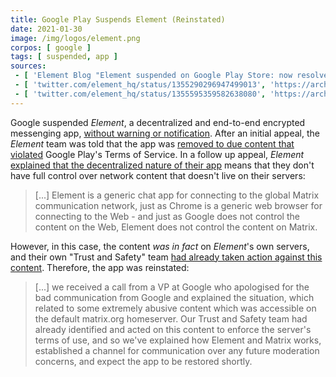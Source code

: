 ```yaml
---
title: Google Play Suspends Element (Reinstated)
date: 2021-01-30
image: /img/logos/element.png
corpos: [ google ]
tags: [ suspended, app ]
sources:
 - [ 'Element Blog "Element suspended on Google Play Store: now resolved." by Matthew Hodgson (30 Jan 2021)', 'https://archive.is/xPXk6' ]
 - [ 'twitter.com/element_hq/status/1355290296947499013', 'https://archive.is/yP73a' ]
 - [ 'twitter.com/element_hq/status/1355595359582638080', 'https://archive.is/kYNPN' ]
---
```


Google suspended _Element_, a decentralized and end-to-end encrypted messenging
app, [without warning or
notification](https://archive.is/xPXk6#selection-137.0-137.105). After an
initial appeal, the _Element_ team was told that the app was [removed to due
content that violated](https://archive.is/xPXk6#selection-137.106-137.324)
Google Play's Terms of Service. In a follow up appeal, _Element_ [explained
that the decentralized nature of their
app](https://archive.is/xPXk6#selection-141.68-141.332) means that they don't
have full control over network content that doesn't live on their servers:

> [...] Element is a generic chat app for connecting to the global Matrix
> communication network, just as Chrome is a generic web browser for connecting
> to the Web - and just as Google does not control the content on the Web,
> Element does not control the content on Matrix.

However, in this case, the content _was in fact_ on _Element_'s own servers,
and their own "Trust and Safety" team [had already taken action against this
content](https://archive.is/xPXk6#selection-213.32-213.546). Therefore, the app
was reinstated:

> [...] we received a call from a VP at Google who apologised for the bad
> communication from Google and explained the situation, which related to some
> extremely abusive content which was accessible on the default matrix.org
> homeserver. Our Trust and Safety team had already identified and acted on
> this content to enforce the server's terms of use, and so we've explained how
> Element and Matrix works, established a channel for communication over any
> future moderation concerns, and expect the app to be restored shortly.
